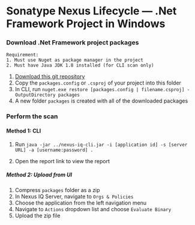 # Sonatype Nexus Lifecycle — .Net Framework Project in Windows

### Download .Net Framework project packages
```
Requirement:
1. Must use Nuget as package manager in the project
2. Must have Java JDK 1.8 installed (for CLI scan only)
```
1. [Download this git repository](https://github.com/roger-lau/sonatype-scan/archive/master.zip)
2. Copy the `packages.config` or `.csproj` of your project into this folder
3. In CLI, run `nuget.exe restore [packages.config | filename.csproj] -OutputDirectory packages`
4. A new folder `packages` is created with all of the downloaded packages


### Perform the scan

#### Method 1: CLI
1. Run `java -jar ../nexus-iq-cli.jar -i [application id] -s [server URL] -a [username:password] .`

2. Open the report link to view the report


##### Method 2: Upload from UI
1. Compress `packages` folder as a zip
2. In Nexus IQ Server, navigate to `Orgs & Policies`
3. Choose the application from the left navigation menu
4. Navigate to `Actions` dropdown list and choose `Evaluate Binary`
5. Upload the zip file


